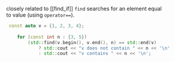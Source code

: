 closely related to [[find_if]]
`find` searches for an element equal to value (using `operator==`).

```c++
 const auto v = {1, 2, 3, 4};
 
    for (const int n : {3, 5})
        (std::find(v.begin(), v.end(), n) == std::end(v)
            ? std::cout << "v does not contain " << n << '\n'
            : std::cout << "v contains " << n << '\n';
```
